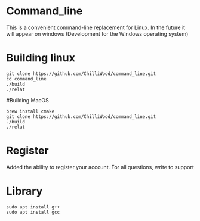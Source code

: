 # Command_line
This is a convenient command-line replacement for Linux. In the future it will appear on windows (Development for the Windows operating system)

# Building linux

```
git clone https://github.com/ChilliWood/command_line.git
cd command_line
./build
./relat
```

#Building MacOS

```
brew install cmake
git clone https://github.com/ChilliWood/command_line.git
./build
./relat
```

# Register
Added the ability to register your account. For all questions, write to support


# Library

```
sudo apt install g++
sudo apt install gcc
```

